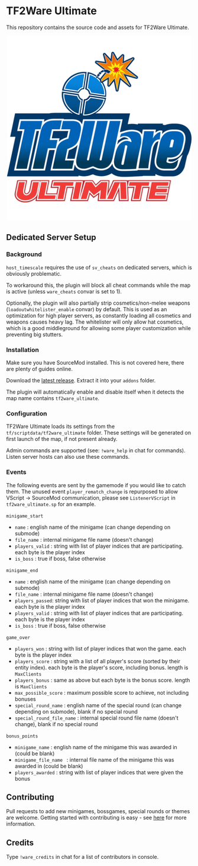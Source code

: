 # TF2Ware Ultimate
This repository contains the source code and assets for TF2Ware Ultimate.

<p align="center">
	<img src="materialsrc/__logo.png" width="500">
</p>

## Dedicated Server Setup

### Background
`host_timescale` requires the use of `sv_cheats` on dedicated servers, which is obviously problematic.

To workaround this, the plugin will block all cheat commands while the map is active (unless `ware_cheats` convar is set to 1).

Optionally, the plugin will also partially strip cosmetics/non-melee weapons (`loadoutwhitelister_enable` convar) by default.
This is used as an optimization for high player servers, as constantly loading all cosmetics and weapons causes heavy lag.
The whitelister will only allow hat cosmetics, which is a good middleground for allowing some player customization while preventing big stutters.

### Installation
Make sure you have SourceMod installed. This is not covered here, there are plenty of guides online.

Download the [latest release](https://github.com/ficool2/TF2Ware_Ultimate/releases). Extract it into your `addons` folder.

The plugin will automatically enable and disable itself when it detects the map name contains `tf2ware_ultimate`.

### Configuration
TF2Ware Ultimate loads its settings from the `tf/scriptdata/tf2ware_ultimate` folder. These settings will be generated on first launch of the map, if not present already.

Admin commands are supported (see: `!ware_help` in chat for commands). Listen server hosts can also use these commands.

### Events
The following events are sent by the gamemode if you would like to catch them. 
The unused event `player_rematch_change` is repurposed to allow VScript -> SourceMod communication, please see `ListenerVScript` in `tf2ware_ultimate.sp` for an example.

`minigame_start` 
* `name`          : english name of the minigame (can change depending on submode)
* `file_name`     : internal minigame file name (doesn't change)
* `players_valid` : string with list of player indices that are participating. each byte is the player index
* `is_boss`       : true if boss, false otherwise

`minigame_end`
* `name`          : english name of the minigame (can change depending on submode)
* `file_name`     : internal minigame file name (doesn't change)
* `players_passed`: string with list of player indices that won the minigame. each byte is the player index
* `players_valid` : string with list of player indices that are participating. each byte is the player index
* `is_boss`       : true if boss, false otherwise

`game_over`
* `players_won`             : string with list of player indices that won the game. each byte is the player index
* `players_score`           : string with a list of all player's score (sorted by their entity index). each byte is the player's score, including bonus. length is `MaxClients`
* `players_bonus`           : same as above but each byte is the bonus score. length is `MaxClients`
* `max_possible_score`      : maximum possible score to achieve, not including bonuses
* `special_round_name`      : english name of the special round (can change depending on submode), blank if no special round
* `special_round_file_name` : internal special round file name (doesn't change), blank if no special round

`bonus_points`
* `minigame_name`           : english name of the minigame this was awarded in (could be blank)
* `minigame_file_name `     : internal file name of the minigame this was awarded in (could be blank)
* `players_awarded`         : string with list of player indices that were given the bonus

## Contributing

Pull requests to add new minigames, bossgames, special rounds or themes are welcome.
Getting started with contributing is easy - see [here](CONTRIBUTING.md) for more information.

## Credits
Type `!ware_credits` in chat for a list of contributors in console.
